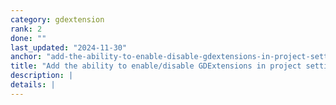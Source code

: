 ```yaml
---
category: gdextension
rank: 2
done: ""
last_updated: "2024-11-30"
anchor: "add-the-ability-to-enable-disable-gdextensions-in-project-settings"
title: "Add the ability to enable/disable GDExtensions in project settings"
description: |
details: |
---
```

